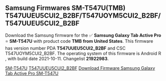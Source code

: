 <h2>Samsung Firmwares SM-T547U(TMB) T547UUEU5CUI2_B2BF/T547UOYM5CUI2_B2BF/T547UUEU5CUI2_B2BF</h2>
Download the Samsung firmware for the ✅ <strong>Samsung Galaxy Tab Active Pro </strong> ⭐ <strong>SM-T547U</strong> with product code <strong>TMB</strong> <strong> from United States</strong>. This firmware has version number PDA <strong>T547UUEU5CUI2_B2BF</strong> and CSC T547UOYM5CUI2_B2BF. The operating system of this firmware is Android R , with build date 2021-10-11. Changelist <strong>21922983</strong>.


[SM-T547U](https://samfirm.shop/samsung/model/SM-T547U)
[T547UUEU5CUI2_B2BF](https://samfirm.shop/samsung/pda/T547UUEU5CUI2_B2BF)
[Download Firmware Samsung Galaxy Tab Active Pro SM-T547U](https://samfirm.shop/samsung/firmware/463877)
